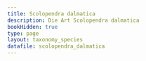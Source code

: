 ```yaml
---
title: Scolopendra dalmatica
description: Die Art Scolopendra dalmatica
bookHidden: true
type: page
layout: taxonomy_species
datafile: scolopendra_dalmatica
---
```


